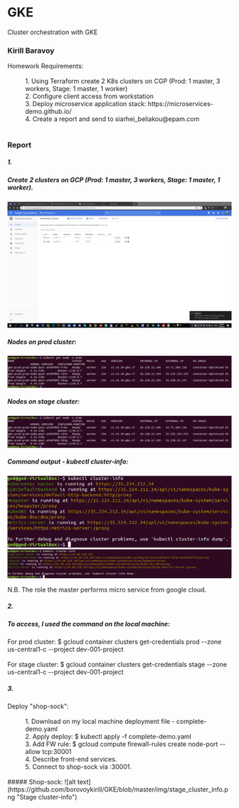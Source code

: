# GKE
Cluster orchestration with GKE


### Kirill Baravoy

  <dt>Homework Requirements:</dt><br>
  <dd> 1. Using Terraform create 2 K8s clusters on CGP (Prod: 1 master, 3 workers, Stage: 1 master, 1 worker) </dd>
  <dd> 2. Configure client access from workstation</dd>
  <dd> 3. Deploy microservice application stack: https://microservices-demo.github.io/ </dd>
  <dd> 4. Create a report and send to siarhei_beliakou@epam.com </dd>
<br>

### Report

##### 1.
##### Create 2 clusters on GCP (Prod: 1 master, 3 workers, Stage: 1 master, 1 worker).
![alt text](https://github.com/borovoykirill/GKE/blob/master/img/kube_engine.png "GKE Clusters")


##### Nodes on prod cluster:
![alt text](https://github.com/borovoykirill/GKE/blob/master/img/prod_node_role.png "Prod cluster's nodes")

##### Nodes on stage cluster:
![alt text](https://github.com/borovoykirill/GKE/blob/master/img/prod_node_role.png "Stage cluster's nodes")

##### Сommand output - kubectl cluster-info:
![alt text](https://github.com/borovoykirill/GKE/blob/master/img/prod_cluster_info.png "Prod cluster-info")
![alt text](https://github.com/borovoykirill/GKE/blob/master/img/stage_cluster_info.png "Stage cluster-info")

N.B. The role the master performs micro service from google cloud.

##### 2.
##### To access, I used the command on the local machine:
For prod cluster: $ gcloud container clusters get-credentials prod --zone us-central1-c --project dev-001-project <br>
<br>
For stage cluster: $ gcloud container clusters get-credentials stage --zone us-central1-c --project dev-001-project<br>

##### 3.
<dt>Deploy "shop-sock":</dt><br>
<dd> 1. Download on my local machine deployment file - complete-demo.yaml </dd>
<dd> 2. Apply deploy: $ kubectl apply -f complete-demo.yaml </dd>
<dd> 3. Add FW rule: $ gcloud compute firewall-rules create node-port --allow tcp:30001 </dd>
<dd> 4. Describe front-end services. </dd>
<dd> 5. Connect to shop-sock via <ip-clsuter>:30001. </dd>
<br>
##### Shop-sock:
![alt text](https://github.com/borovoykirill/GKE/blob/master/img/stage_cluster_info.png "Stage cluster-info")

